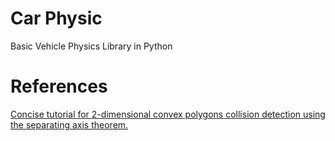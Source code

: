 # Car Physic

Basic Vehicle Physics Library in Python

# References

[Concise tutorial for 2-dimensional convex polygons collision detection using the separating axis theorem.](https://hackmd.io/@US4ofdv7Sq2GRdxti381_A/ryFmIZrsl?type=view)
